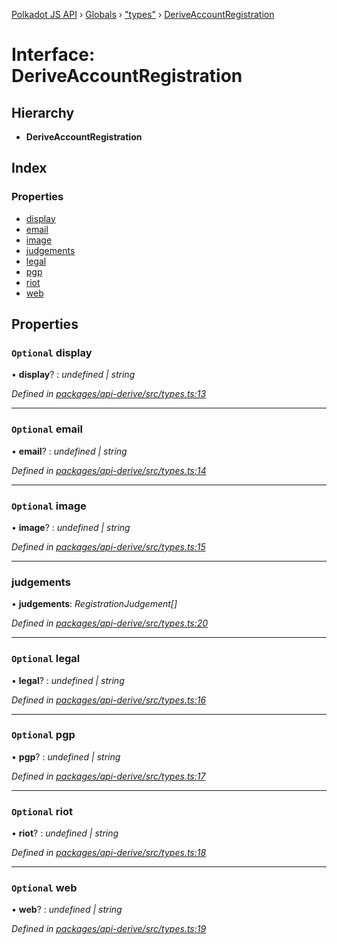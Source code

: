 [Polkadot JS API](../README.md) › [Globals](../globals.md) › ["types"](../modules/_types_.md) › [DeriveAccountRegistration](_types_.deriveaccountregistration.md)

# Interface: DeriveAccountRegistration

## Hierarchy

* **DeriveAccountRegistration**

## Index

### Properties

* [display](_types_.deriveaccountregistration.md#optional-display)
* [email](_types_.deriveaccountregistration.md#optional-email)
* [image](_types_.deriveaccountregistration.md#optional-image)
* [judgements](_types_.deriveaccountregistration.md#judgements)
* [legal](_types_.deriveaccountregistration.md#optional-legal)
* [pgp](_types_.deriveaccountregistration.md#optional-pgp)
* [riot](_types_.deriveaccountregistration.md#optional-riot)
* [web](_types_.deriveaccountregistration.md#optional-web)

## Properties

### `Optional` display

• **display**? : *undefined | string*

*Defined in [packages/api-derive/src/types.ts:13](https://github.com/polkadot-js/api/blob/bd2e690261/packages/api-derive/src/types.ts#L13)*

___

### `Optional` email

• **email**? : *undefined | string*

*Defined in [packages/api-derive/src/types.ts:14](https://github.com/polkadot-js/api/blob/bd2e690261/packages/api-derive/src/types.ts#L14)*

___

### `Optional` image

• **image**? : *undefined | string*

*Defined in [packages/api-derive/src/types.ts:15](https://github.com/polkadot-js/api/blob/bd2e690261/packages/api-derive/src/types.ts#L15)*

___

###  judgements

• **judgements**: *RegistrationJudgement[]*

*Defined in [packages/api-derive/src/types.ts:20](https://github.com/polkadot-js/api/blob/bd2e690261/packages/api-derive/src/types.ts#L20)*

___

### `Optional` legal

• **legal**? : *undefined | string*

*Defined in [packages/api-derive/src/types.ts:16](https://github.com/polkadot-js/api/blob/bd2e690261/packages/api-derive/src/types.ts#L16)*

___

### `Optional` pgp

• **pgp**? : *undefined | string*

*Defined in [packages/api-derive/src/types.ts:17](https://github.com/polkadot-js/api/blob/bd2e690261/packages/api-derive/src/types.ts#L17)*

___

### `Optional` riot

• **riot**? : *undefined | string*

*Defined in [packages/api-derive/src/types.ts:18](https://github.com/polkadot-js/api/blob/bd2e690261/packages/api-derive/src/types.ts#L18)*

___

### `Optional` web

• **web**? : *undefined | string*

*Defined in [packages/api-derive/src/types.ts:19](https://github.com/polkadot-js/api/blob/bd2e690261/packages/api-derive/src/types.ts#L19)*
